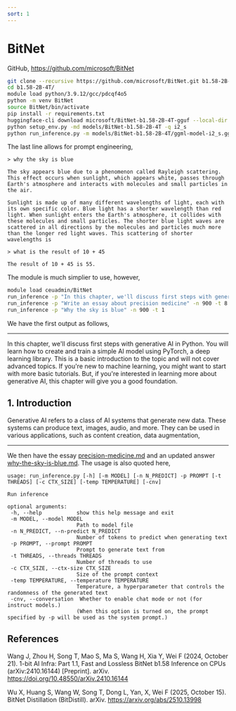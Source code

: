 ```yaml
---
sort: 1
---
```


# BitNet

GitHub, <https://github.com/microsoft/BitNet>

```bash
git clone --recursive https://github.com/microsoft/BitNet.git b1.58-2B-4T
cd b1.58-2B-4T/
module load python/3.9.12/gcc/pdcqf4o5
python -m venv BitNet
source BitNet/bin/activate
pip install -r requirements.txt
huggingface-cli download microsoft/BitNet-b1.58-2B-4T-gguf --local-dir models/BitNet-b1.58-2B-4T
python setup_env.py -md models/BitNet-b1.58-2B-4T -q i2_s
python run_inference.py -m models/BitNet-b1.58-2B-4T/ggml-model-i2_s.gguf -p "You are a helpful assistant" -cnv
```

The last line allows for prompt engineering,

```
> why the sky is blue

The sky appears blue due to a phenomenon called Rayleigh scattering. This effect occurs when sunlight, which appears white, passes through Earth's atmosphere and interacts with molecules and small particles in the air.

Sunlight is made up of many different wavelengths of light, each with its own specific color. Blue light has a shorter wavelength than red light. When sunlight enters the Earth's atmosphere, it collides with these molecules and small particles. The shorter blue light waves are scattered in all directions by the molecules and particles much more than the longer red light waves. This scattering of shorter wavelengths is

> what is the result of 10 + 45

The result of 10 + 45 is 55.
```

The module is much simplier to use, however,

```bash
module load ceuadmin/BitNet
run_inference -p "In this chapter, we'll discuss first steps with generative AI in Python."
run_inference -p "Write an essay about precision medicine" -n 900 -t 8
run_inference -p "Why the sky is blue" -n 900 -t 1
```

We have the first output as follows,

---

In this chapter, we'll discuss first steps with generative AI in Python. You will learn how to create and train a simple AI model using PyTorch, a deep learning library. This is a basic introduction to the topic and will not cover advanced topics. If you're new to machine learning, you might want to start with more basic tutorials. But, if you're interested in learning more about generative AI, this chapter will give you a good foundation.

## 1. Introduction

Generative AI refers to a class of AI systems that generate new data. These systems can produce text, images, audio, and more. They can be used in various applications, such as content creation, data augmentation,

---

We then have the essay [precision-medicine.md](files/precision-medicine.md) and an updated answer [why-the-sky-is-blue.md](files/why-the-sky-is-blue.md). The usage is also quoted here,

```
usage: run_inference.py [-h] [-m MODEL] [-n N_PREDICT] -p PROMPT [-t THREADS] [-c CTX_SIZE] [-temp TEMPERATURE] [-cnv]

Run inference

optional arguments:
 -h, --help           show this help message and exit
 -m MODEL, --model MODEL
                      Path to model file
 -n N_PREDICT, --n-predict N_PREDICT
                      Number of tokens to predict when generating text
 -p PROMPT, --prompt PROMPT
                      Prompt to generate text from
 -t THREADS, --threads THREADS
                      Number of threads to use
 -c CTX_SIZE, --ctx-size CTX_SIZE
                      Size of the prompt context
 -temp TEMPERATURE, --temperature TEMPERATURE
                      Temperature, a hyperparameter that controls the randomness of the generated text
 -cnv, --conversation  Whether to enable chat mode or not (for instruct models.)
                      (When this option is turned on, the prompt specified by -p will be used as the system prompt.)
```

## References

Wang J, Zhou H, Song T, Mao S, Ma S, Wang H, Xia Y, Wei F (2024, October 21). 1-bit AI Infra: Part 1.1, Fast and Lossless BitNet b1.58 Inference on CPUs (arXiv:2410.16144) [Preprint]. arXiv. <https://doi.org/10.48550/arXiv.2410.16144>

Wu X, Huang S, Wang W, Song T, Dong L, Yan, X, Wei F (2025, October 15). BitNet Distillation (BitDistill). arXiv. <https://arxiv.org/abs/2510.13998>
